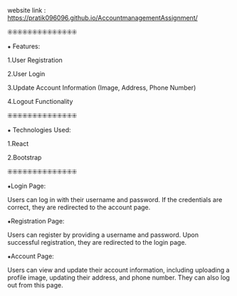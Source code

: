website link : https://pratik096096.github.io/AccountmanagementAssignment/


⁜⁜⁜⁜⁜⁜⁜⁜⁜⁜⁜⁜⁜⁜

⁕ Features:

1.User Registration

2.User Login

3.Update Account Information (Image, Address, Phone Number)

4.Logout Functionality

⁜⁜⁜⁜⁜⁜⁜⁜⁜⁜⁜⁜⁜⁜

⁕ Technologies Used:

1.React

2.Bootstrap

⁜⁜⁜⁜⁜⁜⁜⁜⁜⁜⁜⁜⁜⁜

⁕Login Page:

Users can log in with their username and password. If the credentials are correct, they are redirected to the account page.

⁕Registration Page:

Users can register by providing a username and password. Upon successful registration, they are redirected to the login page.

⁕Account Page:

Users can view and update their account information, including uploading a profile image, updating their address, and phone number. They can also log out from this page.

